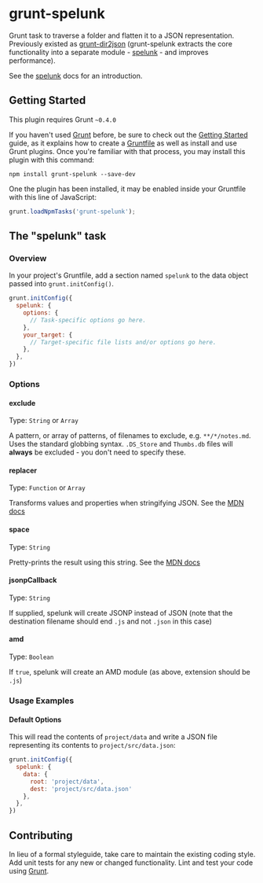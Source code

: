 grunt-spelunk
=============

Grunt task to traverse a folder and flatten it to a JSON representation. Previously existed as [grunt-dir2json](https://github.com/GuardianInteractive/grunt-dir2json) (grunt-spelunk extracts the core functionality into a separate module - [spelunk](https://github.com/Rich-Harris/spelunk)  - and improves performance).

See the [spelunk](https://github.com/Rich-Harris/spelunk) docs for an introduction.



## Getting Started
This plugin requires Grunt `~0.4.0`

If you haven't used [Grunt](http://gruntjs.com/) before, be sure to check out the [Getting Started](http://gruntjs.com/getting-started) guide, as it explains how to create a [Gruntfile](http://gruntjs.com/sample-gruntfile) as well as install and use Grunt plugins. Once you're familiar with that process, you may install this plugin with this command:

```shell
npm install grunt-spelunk --save-dev
```

One the plugin has been installed, it may be enabled inside your Gruntfile with this line of JavaScript:

```js
grunt.loadNpmTasks('grunt-spelunk');
```

## The "spelunk" task

### Overview
In your project's Gruntfile, add a section named `spelunk` to the data object passed into `grunt.initConfig()`.

```js
grunt.initConfig({
  spelunk: {
    options: {
      // Task-specific options go here.
    },
    your_target: {
      // Target-specific file lists and/or options go here.
    },
  },
})
```

### Options

#### exclude
Type: `String` or `Array`

A pattern, or array of patterns, of filenames to exclude, e.g. `**/*/notes.md`. Uses the standard globbing syntax. `.DS_Store` and `Thumbs.db` files will **always** be excluded - you don't need to specify these.

#### replacer
Type: `Function` or `Array`

Transforms values and properties when stringifying JSON. See the [MDN docs](https://developer.mozilla.org/en-US/docs/JavaScript/Reference/Global_Objects/JSON/stringify)

#### space
Type: `String`

Pretty-prints the result using this string. See the [MDN docs](https://developer.mozilla.org/en-US/docs/JavaScript/Reference/Global_Objects/JSON/stringify)

#### jsonpCallback
Type: `String`

If supplied, spelunk will create JSONP instead of JSON (note that the destination filename should end `.js` and not `.json` in this case)

#### amd
Type: `Boolean`

If `true`, spelunk will create an AMD module (as above, extension should be `.js`)


### Usage Examples

#### Default Options
This will read the contents of `project/data` and write a JSON file representing its contents to `project/src/data.json`:

```js
grunt.initConfig({
  spelunk: {
    data: {
      root: 'project/data',
      dest: 'project/src/data.json'
    },
  },
})
```

## Contributing
In lieu of a formal styleguide, take care to maintain the existing coding style. Add unit tests for any new or changed functionality. Lint and test your code using [Grunt](http://gruntjs.com/).